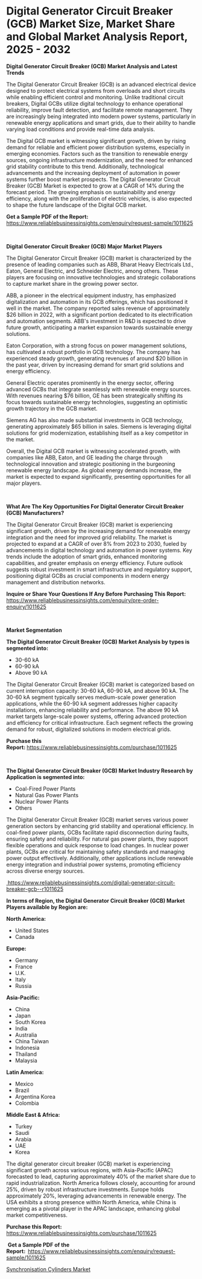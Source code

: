 <p><h1>Digital Generator Circuit Breaker (GCB) Market Size, Market Share and Global Market Analysis Report, 2025 - 2032</h1></p><p><strong>Digital Generator Circuit Breaker (GCB) Market Analysis and Latest Trends</strong></p>
<p><p>The Digital Generator Circuit Breaker (GCB) is an advanced electrical device designed to protect electrical systems from overloads and short circuits while enabling efficient control and monitoring. Unlike traditional circuit breakers, Digital GCBs utilize digital technology to enhance operational reliability, improve fault detection, and facilitate remote management. They are increasingly being integrated into modern power systems, particularly in renewable energy applications and smart grids, due to their ability to handle varying load conditions and provide real-time data analysis.</p><p>The Digital GCB market is witnessing significant growth, driven by rising demand for reliable and efficient power distribution systems, especially in emerging economies. Factors such as the transition to renewable energy sources, ongoing infrastructure modernization, and the need for enhanced grid stability contribute to this trend. Additionally, technological advancements and the increasing deployment of automation in power systems further boost market prospects. The Digital Generator Circuit Breaker (GCB) Market is expected to grow at a CAGR of 14% during the forecast period. The growing emphasis on sustainability and energy efficiency, along with the proliferation of electric vehicles, is also expected to shape the future landscape of the Digital GCB market.</p></p>
<p><strong>Get a Sample PDF of the Report:&nbsp;</strong> <a href="https://www.reliablebusinessinsights.com/enquiry/request-sample/1011625?utm_campaign=1720&utm_medium=2&utm_source=Github&utm_content=ia&utm_term=02032025&utm_id=digital-generator-circuit-breaker-gcb">https://www.reliablebusinessinsights.com/enquiry/request-sample/1011625</a></p>
<p>&nbsp;</p>
<p><strong>Digital Generator Circuit Breaker (GCB) Major Market Players</strong></p>
<p><p>The Digital Generator Circuit Breaker (GCB) market is characterized by the presence of leading companies such as ABB, Bharat Heavy Electricals Ltd., Eaton, General Electric, and Schneider Electric, among others. These players are focusing on innovative technologies and strategic collaborations to capture market share in the growing power sector.</p><p>ABB, a pioneer in the electrical equipment industry, has emphasized digitalization and automation in its GCB offerings, which has positioned it well in the market. The company reported sales revenue of approximately $26 billion in 2022, with a significant portion dedicated to its electrification and automation segments. ABB's investment in R&D is expected to drive future growth, anticipating a market expansion towards sustainable energy solutions.</p><p>Eaton Corporation, with a strong focus on power management solutions, has cultivated a robust portfolio in GCB technology. The company has experienced steady growth, generating revenues of around $20 billion in the past year, driven by increasing demand for smart grid solutions and energy efficiency.</p><p>General Electric operates prominently in the energy sector, offering advanced GCBs that integrate seamlessly with renewable energy sources. With revenues nearing $76 billion, GE has been strategically shifting its focus towards sustainable energy technologies, suggesting an optimistic growth trajectory in the GCB market.</p><p>Siemens AG has also made substantial investments in GCB technology, generating approximately $65 billion in sales. Siemens is leveraging digital solutions for grid modernization, establishing itself as a key competitor in the market.</p><p>Overall, the Digital GCB market is witnessing accelerated growth, with companies like ABB, Eaton, and GE leading the charge through technological innovation and strategic positioning in the burgeoning renewable energy landscape. As global energy demands increase, the market is expected to expand significantly, presenting opportunities for all major players.</p></p>
<p>&nbsp;</p>
<p><strong>What Are The Key Opportunities For Digital Generator Circuit Breaker (GCB) Manufacturers?</strong></p>
<p><p>The Digital Generator Circuit Breaker (GCB) market is experiencing significant growth, driven by the increasing demand for renewable energy integration and the need for improved grid reliability. The market is projected to expand at a CAGR of over 8% from 2023 to 2030, fueled by advancements in digital technology and automation in power systems. Key trends include the adoption of smart grids, enhanced monitoring capabilities, and greater emphasis on energy efficiency. Future outlook suggests robust investment in smart infrastructure and regulatory support, positioning digital GCBs as crucial components in modern energy management and distribution networks.</p></p>
<p><strong>Inquire or Share Your Questions If Any Before Purchasing This Report:</strong> <a href="https://www.reliablebusinessinsights.com/enquiry/pre-order-enquiry/1011625?utm_campaign=1720&utm_medium=2&utm_source=Github&utm_content=ia&utm_term=02032025&utm_id=digital-generator-circuit-breaker-gcb">https://www.reliablebusinessinsights.com/enquiry/pre-order-enquiry/1011625</a></p>
<p>&nbsp;</p>
<p><strong>Market Segmentation</strong></p>
<p><strong>The Digital Generator Circuit Breaker (GCB) Market Analysis by types is segmented into:</strong></p>
<p><ul><li>30-60 kA</li><li>60-90 kA</li><li>Above 90 kA</li></ul></p>
<p><p>The Digital Generator Circuit Breaker (GCB) market is categorized based on current interruption capacity: 30-60 kA, 60-90 kA, and above 90 kA. The 30-60 kA segment typically serves medium-scale power generation applications, while the 60-90 kA segment addresses higher capacity installations, enhancing reliability and performance. The above 90 kA market targets large-scale power systems, offering advanced protection and efficiency for critical infrastructure. Each segment reflects the growing demand for robust, digitalized solutions in modern electrical grids.</p></p>
<p><strong>Purchase this Report:&nbsp;</strong><a href="https://www.reliablebusinessinsights.com/purchase/1011625?utm_campaign=1720&utm_medium=2&utm_source=Github&utm_content=ia&utm_term=02032025&utm_id=digital-generator-circuit-breaker-gcb">https://www.reliablebusinessinsights.com/purchase/1011625</a></p>
<p>&nbsp;</p>
<p><strong>The Digital Generator Circuit Breaker (GCB) Market Industry Research by Application is segmented into:</strong></p>
<p><ul><li>Coal-Fired Power Plants</li><li>Natural Gas Power Plants</li><li>Nuclear Power Plants</li><li>Others</li></ul></p>
<p><p>The Digital Generator Circuit Breaker (GCB) market serves various power generation sectors by enhancing grid stability and operational efficiency. In coal-fired power plants, GCBs facilitate rapid disconnection during faults, ensuring safety and reliability. For natural gas power plants, they support flexible operations and quick response to load changes. In nuclear power plants, GCBs are critical for maintaining safety standards and managing power output effectively. Additionally, other applications include renewable energy integration and industrial power systems, promoting efficiency across diverse energy sources.</p></p>
<p><a href="https://www.reliablebusinessinsights.com/digital-generator-circuit-breaker-gcb--r1011625?utm_campaign=1720&utm_medium=2&utm_source=Github&utm_content=ia&utm_term=02032025&utm_id=digital-generator-circuit-breaker-gcb">&nbsp;https://www.reliablebusinessinsights.com/digital-generator-circuit-breaker-gcb--r1011625</a></p>
<p><strong>In terms of Region, the Digital Generator Circuit Breaker (GCB) Market Players available by Region are:</strong></p>
<p>
    <p> <strong> North America: </strong>
        <ul>
            <li>United States</li>
            <li>Canada</li>
        </ul>
        </p> 
    <p> <strong> Europe: </strong>
        <ul>
            <li>Germany</li>
            <li>France</li>
            <li>U.K.</li>
            <li>Italy</li>
            <li>Russia</li>
        </ul>
        </p> 
    <p> <strong> Asia-Pacific: </strong>
        <ul>
            <li>China</li>
            <li>Japan</li>
            <li>South Korea</li>
            <li>India</li>
            <li>Australia</li>
            <li>China Taiwan</li>
            <li>Indonesia</li>
            <li>Thailand</li>
            <li>Malaysia</li>
        </ul>
        </p> 
    <p> <strong> Latin America: </strong>
        <ul>
            <li>Mexico</li>
            <li>Brazil</li>
            <li>Argentina Korea</li>
            <li>Colombia</li>
        </ul>
        </p> 
    <p> <strong> Middle East & Africa: </strong>
        <ul>
            <li>Turkey</li>
            <li>Saudi</li>
            <li>Arabia</li>
            <li>UAE</li>
            <li>Korea</li>
        </ul>
    </p>
    </p>
<p><p>The digital generator circuit breaker (GCB) market is experiencing significant growth across various regions, with Asia-Pacific (APAC) forecasted to lead, capturing approximately 40% of the market share due to rapid industrialization. North America follows closely, accounting for around 25%, driven by robust infrastructure investments. Europe holds approximately 20%, leveraging advancements in renewable energy. The USA exhibits a strong presence within North America, while China is emerging as a pivotal player in the APAC landscape, enhancing global market competitiveness.</p></p>
<p><strong>Purchase this Report: </strong><a href="https://www.reliablebusinessinsights.com/purchase/1011625?utm_campaign=1720&utm_medium=2&utm_source=Github&utm_content=ia&utm_term=02032025&utm_id=digital-generator-circuit-breaker-gcb">https://www.reliablebusinessinsights.com/purchase/1011625</a></p>
<p>&nbsp;<strong>Get a Sample PDF of the Report:&nbsp;&nbsp;</strong><a href="https://www.reliablebusinessinsights.com/enquiry/request-sample/1011625?utm_campaign=1720&utm_medium=2&utm_source=Github&utm_content=ia&utm_term=02032025&utm_id=digital-generator-circuit-breaker-gcb">https://www.reliablebusinessinsights.com/enquiry/request-sample/1011625</a></p>
<p><strong></strong></p>
<p><p><a href="https://github.com/marlanamarvn/Market-Research-Report-List-1/blob/main/synchronisation-cylinders-market.md?utm_campaign=1720&utm_medium=2&utm_source=Github&utm_content=ia&utm_term=02032025&utm_id=digital-generator-circuit-breaker-gcb">Synchronisation Cylinders Market</a></p></p>